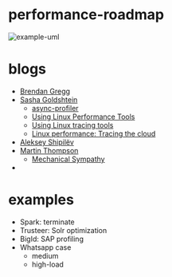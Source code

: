# performance-roadmap

![example-uml](http://www.plantuml.com/plantuml/proxy?cache=no&src=https://raw.githubusercontent.com/levplotkin/performance-roadmap/master/performance-roadmap.iuml)

blogs
=====
  * [Brendan Gregg](https://www.brendangregg.com/)
  * [Sasha Goldshtein](https://sashagoldshtein.me/)
    * [async-profiler](https://github.com/jvm-profiling-tools/async-profiler)
    * [Using Linux Performance Tools](https://www.oreilly.com/library/view/using-linux-performance/9781491996713/)
    * [Using Linux tracing tools
](https://www.oreilly.com/content/using-linux-tracing-tools/)
    * [Linux performance: Tracing the cloud](https://www.oreilly.com/content/linux-performance-tracing-the-cloud/)
  * [Aleksey Shipilëv](https://shipilev.net/)
  * [Martin Thompson](https://real-logic.co.uk/about.html)
    * [Mechanical Sympathy](https://mechanical-sympathy.blogspot.com/)
  * 

examples
========
- Spark: terminate
- Trusteer: Solr optimization
- BigId: SAP profiling
- Whatsapp case
  - medium
  - high-load